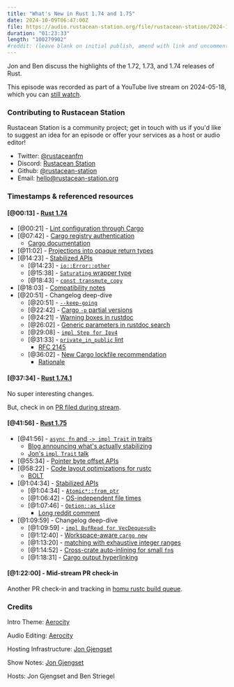 ```yaml
---
title: "What's New in Rust 1.74 and 1.75"
date: 2024-10-09T06:47:00Z
file: https://audio.rustacean-station.org/file/rustacean-station/2024-10-09-rust-1.74-1.75.mp3
duration: "01:23:33"
length: "100279902"
#reddit: (leave blank on initial publish, amend with link and uncomment this line after Reddit thread has been posted)
---
```


Jon and Ben discuss the highlights of the 1.72, 1.73, and 1.74 releases of Rust.

This episode was recorded as part of a YouTube live stream on
2024-05-18, which you can [still
watch](https://www.youtube.com/live/VpSXTJXX1YA?t=7037s).

### Contributing to Rustacean Station

Rustacean Station is a community project; get in touch with us if you'd like to suggest an idea for an episode or offer your services as a host or audio editor!

 - Twitter: [@rustaceanfm](https://twitter.com/rustaceanfm)
 - Discord: [Rustacean Station](https://discord.gg/cHc3Gyc)
 - Github: [@rustacean-station](https://github.com/rustacean-station/)
 - Email: [hello@rustacean-station.org](mailto:hello@rustacean-station.org)

### Timestamps & referenced resources

#### [@00:13] - [Rust 1.74](https://blog.rust-lang.org/2023/11/16/Rust-1.74.0.html)

 - [@00:21] - [Lint configuration through Cargo](https://blog.rust-lang.org/2023/11/16/Rust-1.74.0.html#lint-configuration-through-cargo)
 - [@07:42] - [Cargo registry authentication](https://blog.rust-lang.org/2023/11/16/Rust-1.74.0.html#cargo-registry-authentication)
   - [Cargo documentation](https://doc.rust-lang.org/beta/cargo/reference/registry-authentication.html)
 - [@11:02] - [Projections into opaque return types](https://blog.rust-lang.org/2023/11/16/Rust-1.74.0.html#projections-in-opaque-return-types)
 - [@14:23] - [Stabilized APIs](https://blog.rust-lang.org/2023/11/16/Rust-1.74.0.html#projections-in-opaque-return-types)
    - [@14:23] - [`io::Error::other`](https://doc.rust-lang.org/stable/std/io/struct.Error.html#method.other)
    - [@15:38] - [`Saturating` wrapper type](https://doc.rust-lang.org/stable/std/num/struct.Saturating.html)
    - [@18:43] - [`const transmute_copy`](https://doc.rust-lang.org/stable/std/mem/fn.transmute_copy.html)
 - [@18:03] - [Compatibility notes](https://blog.rust-lang.org/2023/11/16/Rust-1.74.0.html#compatibility-notes)
 - [@20:51] - Changelog deep-dive
   - [@20:51] - [`--keep-going`](https://github.com/rust-lang/cargo/pull/12568/)
   - [@22:42] - [Cargo `-p` partial versions](https://github.com/rust-lang/cargo/pull/12614/)
   - [@24:21] - [Warning boxes in rustdoc](https://github.com/rust-lang/rust/pull/106561/)
   - [@26:02] - [Generic parameters in rustdoc search](https://github.com/rust-lang/rust/pull/112725/)
   - [@29:08] - [`impl Step for Ipv4`](https://github.com/rust-lang/rust/pull/113748/)
   - [@31:33] - [`private_in_public` lint](https://github.com/rust-lang/rust/pull/113126/)
     - [RFC 2145](https://rust-lang.github.io/rfcs/2145-type-privacy.html)
   - [@36:02] - [New Cargo lockfile recommendation](https://doc.rust-lang.org/nightly/cargo/guide/cargo-toml-vs-cargo-lock.html)
     - [Rationale](https://doc.rust-lang.org/nightly/cargo/faq.html#why-have-cargolock-in-version-control)

#### [@37:34] - [Rust 1.74.1](https://blog.rust-lang.org/2023/12/07/Rust-1.74.1.html)

No super interesting changes.

But, check in on [PR filed during stream](https://github.com/rust-lang/rust/pull/125251).

#### [@41:56] - [Rust 1.75](https://blog.rust-lang.org/2023/12/28/Rust-1.75.0.html)

 - [@41:56] - [`async fn` and `-> impl Trait` in traits](https://blog.rust-lang.org/2023/12/28/Rust-1.75.0.html#async-fn-and-return-position-impl-trait-in-traits)
   - [Blog announcing what's actually stabilizing](https://blog.rust-lang.org/2023/12/21/async-fn-rpit-in-traits.html)
   - [Jon's `impl Trait` talk](https://www.youtube.com/watch?v=CWiz_RtA1Hw)
 - [@55:34] - [Pointer byte offset APIs](https://blog.rust-lang.org/2023/12/28/Rust-1.75.0.html#pointer-byte-offset-apis)
 - [@58:22] - [Code layout optimizations for rustc](https://blog.rust-lang.org/2023/12/28/Rust-1.75.0.html#code-layout-optimizations-for-rustc)
   - [BOLT](https://github.com/llvm/llvm-project/blob/main/bolt/README.md)
 - [@1:04:34] - [Stabilized APIs](https://blog.rust-lang.org/2023/12/28/Rust-1.75.0.html#stabilized-apis)
   - [@1:04:34] - [`Atomic*::from_ptr`](https://doc.rust-lang.org/stable/core/sync/atomic/struct.AtomicUsize.html#method.from_ptr)
   - [@1:06:42] - [OS-independent file times](https://doc.rust-lang.org/stable/std/fs/struct.FileTimes.html)
   - [@1:07:46] - [`Option::as_slice`](https://doc.rust-lang.org/stable/core/option/enum.Option.html#method.as_slice)
     - [Long reddit comment](https://www.reddit.com/r/rust/comments/18sxw4d/comment/kfajwbv/)
 - [@1:09:59] - Changelog deep-dive
   - [@1:09:59] - [`impl BufRead for VecDeque<u8>`](https://github.com/rust-lang/rust/pull/110604/)
   - [@1:12:40] - [Workspace-aware `cargo new`](https://github.com/rust-lang/cargo/pull/12779/)
   - [@1:13:20] - [matching with exhaustive integer ranges](https://github.com/rust-lang/rust/pull/116692/)
   - [@1:14:52] - [Cross-crate auto-inlining for small `fn`s](https://github.com/rust-lang/rust/pull/116505)
   - [@1:18:31] - [Cargo output hyperlinking](https://github.com/rust-lang/cargo/pull/12889)

#### [@1:22:00] - Mid-stream PR check-in

Another PR check-in and tracking in [homu rustc build queue](https://bors.rust-lang.org/queue/rust).

### Credits

Intro Theme: [Aerocity](https://twitter.com/AerocityMusic)

Audio Editing: [Aerocity](https://twitter.com/AerocityMusic)

Hosting Infrastructure: [Jon Gjengset](https://twitter.com/jonhoo/)

Show Notes: [Jon Gjengset](https://twitter.com/jonhoo/)

Hosts: Jon Gjengset and Ben Striegel
